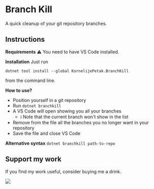 ﻿# Branch Kill

A quick cleanup of your git repository branches.

## Instructions

**Requirements**
⚠ You need to have VS Code installed.

**Installation**
Just run 

`dotnet tool install --global KornelijePetak.BranchKill`

from the command line.

**How to use?**
* Position yourself in a git repository
* Run `dotnet branchkill`
* A VS Code will open showing you all your branches
  * ℹ Note that the current branch won't show in the list
* Remove from the file all the branches you no longer want in your repository
* Save the file and close VS Code

**Alternative syntax**
`dotnet branchkill path-to-repo`


## Support my work

If you find my work useful, consider buying me a drink.

<a href="https://www.buymeacoffee.com/kornelijepetak"><img src="https://img.buymeacoffee.com/button-api/?text=Buy me a drink!&emoji=&slug=kornelijepetak&button_colour=007ecc&font_colour=ffffff&font_family=Cookie&outline_colour=ffffff&coffee_colour=FFDD00" /></a>
